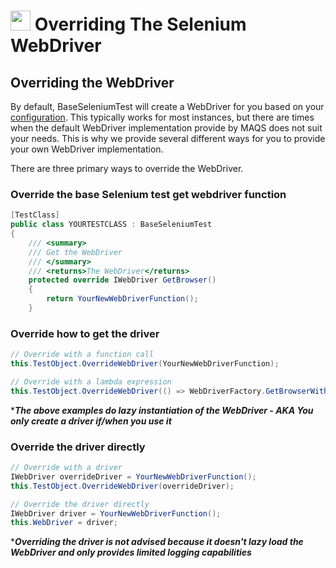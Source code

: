 # <img src="resources/maqslogo.ico" height="32" width="32"> Overriding The Selenium WebDriver

## Overriding the WebDriver 
By default, BaseSeleniumTest will create a WebDriver for you based on your [configuration](MAQS_9/Selenium/SeleniumConfig.md). This typically works for most instances, but there are times when the default WebDriver implementation provide by MAQS does not suit your needs. This is why we provide several different ways for you to provide your own WebDriver implementation.

There are three primary ways to override the WebDriver.

### Override the base Selenium test get webdriver function
```csharp
[TestClass]
public class YOURTESTCLASS : BaseSeleniumTest
{
    /// <summary>
    /// Get the WebDriver
    /// </summary>
    /// <returns>The WebDriver</returns>
    protected override IWebDriver GetBrowser()
    {
        return YourNewWebDriverFunction();
    }
```
### Override how to get the driver
```csharp
// Override with a function call
this.TestObject.OverrideWebDriver(YourNewWebDriverFunction);

// Override with a lambda expression
this.TestObject.OverrideWebDriver(() => WebDriverFactory.GetBrowserWithDefaultConfiguration(BrowserType.HeadlessChrome));
```
*_**The above examples do lazy instantiation of the WebDriver - AKA You only create a driver if/when you use it**_  

### Override the driver directly
```csharp
// Override with a driver
IWebDriver overrideDriver = YourNewWebDriverFunction();
this.TestObject.OverrideWebDriver(overrideDriver);

// Override the driver directly 
IWebDriver driver = YourNewWebDriverFunction();
this.WebDriver = driver;
```
*_**Overriding the driver is not advised because it doesn't lazy load the WebDriver and only provides limited logging capabilities**_  

